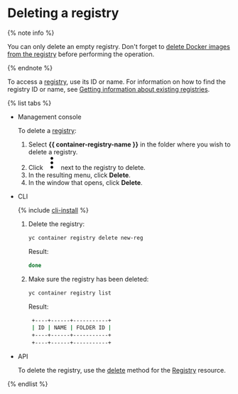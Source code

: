 # Deleting a registry

{% note info %}

You can only delete an empty registry. Don't forget to [delete Docker images from the registry](../docker-image/docker-image-delete.md) before performing the operation.

{% endnote %}

To access a [registry](../../concepts/registry.md), use its ID or name. For information on how to find the registry ID or name, see [Getting information about existing registries](registry-list.md).

{% list tabs %}

- Management console

   To delete a [registry](../../concepts/registry.md):
   1. Select **{{ container-registry-name }}** in the folder where you wish to delete a registry.
   1. Click ![image](../../../_assets/vertical-ellipsis.svg) next to the registry to delete.
   1. In the resulting menu, click **Delete**.
   1. In the window that opens, click **Delete**.

- CLI

   {% include [cli-install](../../../_includes/cli-install.md) %}

   1. Delete the registry:

      ```bash
      yc container registry delete new-reg
      ```

      Result:

      ```bash
      done
      ```

   1. Make sure the registry has been deleted:

      ```bash
      yc container registry list
      ```

      Result:

      ```bash
       +----+------+-----------+
       | ID | NAME | FOLDER ID |
       +----+------+-----------+
       +----+------+-----------+
      ```

- API

   To delete the registry, use the [delete](../../api-ref/Registry/delete.md) method for the [Registry](../../api-ref/Registry/) resource.

{% endlist %}